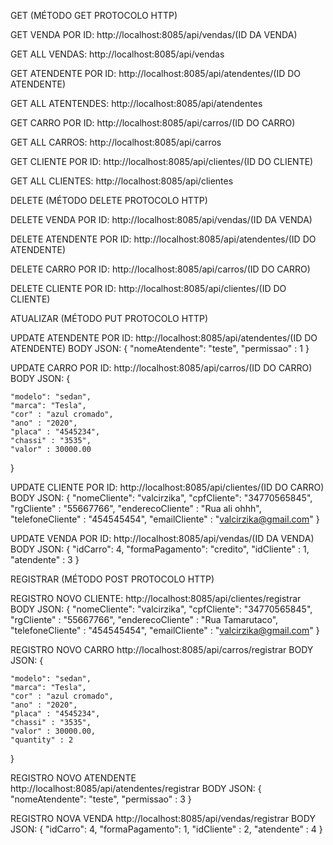 GET (MÉTODO GET PROTOCOLO HTTP)

GET VENDA POR ID:
http://localhost:8085/api/vendas/(ID DA VENDA)

GET ALL VENDAS:
http://localhost:8085/api/vendas

GET ATENDENTE POR ID:
http://localhost:8085/api/atendentes/(ID DO ATENDENTE)

GET ALL ATENTENDES:
http://localhost:8085/api/atendentes

GET CARRO POR ID:
http://localhost:8085/api/carros/(ID DO CARRO)

GET ALL CARROS:
http://localhost:8085/api/carros

GET CLIENTE POR ID:
http://localhost:8085/api/clientes/(ID DO CLIENTE)

GET ALL CLIENTES:
http://localhost:8085/api/clientes

DELETE (MÉTODO DELETE PROTOCOLO HTTP)

DELETE VENDA POR ID:
http://localhost:8085/api/vendas/(ID DA VENDA)

DELETE ATENDENTE POR ID:
http://localhost:8085/api/atendentes/(ID DO ATENDENTE)

DELETE CARRO POR ID:
http://localhost:8085/api/carros/(ID DO CARRO)

DELETE CLIENTE POR ID:
http://localhost:8085/api/clientes/(ID DO CLIENTE)

ATUALIZAR (MÉTODO PUT PROTOCOLO HTTP)

UPDATE ATENDENTE POR ID:
http://localhost:8085/api/atendentes/(ID DO ATENDENTE)
BODY JSON:
{
"nomeAtendente": "teste",
"permissao" : 1
}

UPDATE CARRO POR ID:
http://localhost:8085/api/carros/(ID DO CARRO)
BODY JSON:
{

	"modelo": "sedan",
	"marca": "Tesla",
	"cor" : "azul cromado",
	"ano" : "2020",
	"placa" : "4545234",
	"chassi" : "3535",
	"valor" : 30000.00
}

UPDATE CLIENTE POR ID:
http://localhost:8085/api/clientes/(ID DO CARRO)
BODY JSON:
{
"nomeCliente": "valcirzika",
"cpfCliente": "34770565845",
"rgCliente" : "55667766",
"enderecoCliente" : "Rua ali ohhh",
"telefoneCliente" : "454545454",
"emailCliente" : "valcirzika@gmail.com"
}

UPDATE VENDA POR ID:
http://localhost:8085/api/vendas/(ID DA VENDA)
BODY JSON:
{
"idCarro": 4,
"formaPagamento": "credito",
"idCliente" : 1,
"atendente" : 3
}


REGISTRAR (MÉTODO POST PROTOCOLO HTTP)

REGISTRO NOVO CLIENTE:
http://localhost:8085/api/clientes/registrar
BODY JSON:
{
"nomeCliente": "valcirzika",
"cpfCliente": "34770565845",
"rgCliente" : "55667766",
"enderecoCliente" : "Rua Tamarutaco",
"telefoneCliente" : "454545454",
"emailCliente" : "valcirzika@gmail.com"
}


REGISTRO NOVO CARRO
http://localhost:8085/api/carros/registrar
BODY JSON:
{

	"modelo": "sedan",
	"marca": "Tesla",
	"cor" : "azul cromado",
	"ano" : "2020",
	"placa" : "4545234",
	"chassi" : "3535",
	"valor" : 30000.00,
	"quantity" : 2
}


REGISTRO NOVO ATENDENTE
http://localhost:8085/api/atendentes/registrar
BODY JSON:
{
"nomeAtendente": "teste",
"permissao" : 3
}


REGISTRO NOVA VENDA
http://localhost:8085/api/vendas/registrar
BODY JSON:
{
"idCarro": 4,
"formaPagamento": 1,
"idCliente" : 2,
"atendente" : 4
}



